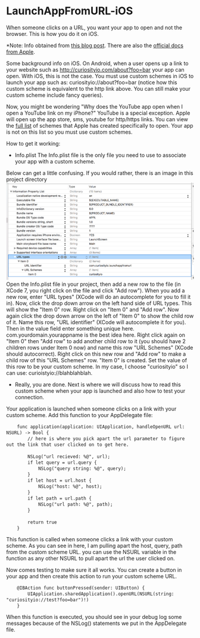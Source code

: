 # LaunchAppFromURL-iOS
When someone clicks on a URL, you want your app to open and not the browser. This is how you do it on iOS. 

*Note: Info obtained from [this blog post](http://www.idev101.com/code/Objective-C/custom_url_schemes.html). There are also the [official docs from Apple](https://developer.apple.com/library/ios/documentation/iPhone/Conceptual/iPhoneOSProgrammingGuide/Inter-AppCommunication/Inter-AppCommunication.html#//apple_ref/doc/uid/TP40007072-CH6-SW1). 

Some background info on iOS. On Android, when a user opens up a link to your website such as http://curiosityio.com/about?foo=bar your app can open. With iOS, this is not the case. You must use custom schemes in iOS to launch your app such as: curiosityio://about?foo=bar (notice how this custom scheme is equivalent to the http link above. You can still make your custom scheme include fancy queries).

Now, you might be wondering "Why does the YouTube app open when I open a YouTube link on my iPhone?" YouTube is a special exception. Apple will open up the app store, sms, youtube for http/https links. You can view the [full list](https://developer.apple.com/library/ios/featuredarticles/iPhoneURLScheme_Reference/Introduction/Introduction.html#//apple_ref/doc/uid/TP40007899) of schemes that Apple has created specifically to open. Your app is not on this list so you must use custom schemes. 

How to get it working:  

* Info.plist
The Info.plist file is the only file you need to use to associate your app with a custom scheme.

Below can get a little confusing. If you would rather, there is an image in this project directory ![that shows a copy of what this should look like](info_plist_custom_scheme.png)
Open the Info.plist file in your project, then add a new row to the file (in XCode 7, you right click on the file and click "Add row"). When you add a new row, enter "URL types" (XCode will do an autocomplete for you to fill it in). Now, click the drop down arrow on the left hand side of URL types. This will show the "Item 0" row. Right click on "Item 0" and "Add row". Now again click the drop down arrow on the left of "Item 0" to show the child row of it. Name this row, "URL identifier" (XCode will autocomplete it for you). Then in the value field enter something unique here. com.yourdomain.yourappname is the best idea here. Right click again on "Item 0" then "Add row" to add another child row to it (you should have 2 children rows under Item 0 now) and name this row "URL Schemes" (XCode should autocorrect). Right click on this new row and "Add row" to make a child row of this "URL Schemes" row. "Item 0" is created. Set the value of this row to be your custom scheme. In my case, I choose "curiosityio" so I can use: curioistyio://blahblahblah.

* Really, you are done. Next is where we will discuss how to read this custom scheme when your app is launched and also how to test your connection. 

Your application is launched when someone clicks on a link with your custom scheme. Add this function to your AppDelegate file:  
```
    func application(application: UIApplication, handleOpenURL url: NSURL) -> Bool {
        // here is where you pick apart the url parameter to figure out the link that user clicked on to get here. 
        
        NSLog("url recieved: %@", url);
        if let query = url.query {
            NSLog("query string: %@", query);
        }
        if let host = url.host {
            NSLog("host: %@", host);
        }
        if let path = url.path {
            NSLog("url path: %@", path);
        }
        
        return true
    }
```

This function is called when someone clicks a link with your custom scheme. As you can see in here, I am pulling apart the host, query, path from the custom scheme URL. you can use the NSURL variable in the function as any other NSURL to pull apart the url the user clicked on.

Now comes testing to make sure it all works. You can create a button in your app and then create this action to run your custom scheme URL.
```
    @IBAction func buttonPressed(sender: UIButton) {
        UIApplication.sharedApplication().openURL(NSURL(string: "curiosityio://test?foo=bar")!)
    }
```
When this function is executed, you should see in your debug log some messages because of the NSLog() statements we put in the AppDelegate file. 
